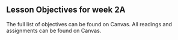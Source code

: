 ## Lesson Objectives for week 2A



The full list of objectives can be found on Canvas. All readings and assignments can be found on Canvas.




